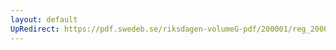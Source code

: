 ```yaml
---
layout: default
UpRedirect: https://pdf.swedeb.se/riksdagen-volumeG-pdf/200001/reg_200001/reg_200001_0284.pdf
---
```

